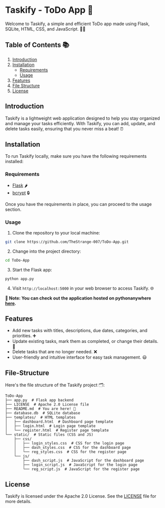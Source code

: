 # Taskify - ToDo App 🚀

Welcome to Taskify, a simple and efficient ToDo app made using Flask, SQLite, HTML, CSS, and JavaScript. 📝✨

## Table of Contents 📚
1. [Introduction](#introduction)
2. [Installation](#installation)
    - [Requirements](#requirements)
    - [Usage](#usage)
3. [Features](#features)
4. [File Structure](#file-structure)
6. [License](#license)

## Introduction
Taskify is a lightweight web application designed to help you stay organized and manage your tasks efficiently. With Taskify, you can add, update, and delete tasks easily, ensuring that you never miss a beat! ⏰

## Installation
To run Taskify locally, make sure you have the following requirements installed:

### Requirements
- [Flask](https://flask.palletsprojects.com/en/2.1.x/) 🌶️
- [bcrypt](https://pypi.org/project/bcrypt/) 🔒

Once you have the requirements in place, you can proceed to the usage section.

### Usage
1. Clone the repository to your local machine:
```bash
git clone https://github.com/TheStrange-007/ToDo-App.git
```

2. Change into the project directory:
```bash
cd ToDo-App
```

3. Start the Flask app:
```bash
python app.py
```

4. Visit `http://localhost:5000` in your web browser to access Taskify. 🌐

**🚨 Note: You can check out the application hosted on pythonanywhere [here](https://todotaskify.pythonanywhere.com/).**

## Features
- Add new tasks with titles, descriptions, due dates, categories, and priorities. ➕
- Update existing tasks, mark them as completed, or change their details. 🔄
- Delete tasks that are no longer needed. ❌
- User-friendly and intuitive interface for easy task management. 😃

## File-Structure
Here's the file structure of the Taskify project 🗂️:
```
ToDo-App
├── app.py  # Flask app backend
├── LICENSE  # Apache 2.0 License file
├── README.md  # You are here! 👋
├── database.db  # SQLite database
├── templates/  # HTML templates
│   ├── dashboard.html  # Dashboard page template
│   ├── login.html  # Login page template
│   └── register.html  # Register page template
└── static/  # Static files (CSS and JS)
    ├── css/
    │   ├── login_styles.css  # CSS for the login page
    │   ├── dash_styles.css  # CSS for the dashboard page
    │   └── reg_styles.css  # CSS for the register page
    └── js/
        ├── dash_script.js  # JavaScript for the dashboard page
        ├── login_script.js  # JavaScript for the login page
        └── reg_script.js  # JavaScript for the register page
```

<!-- contributions are welcome but not now :p -->

## License
Taskify is licensed under the Apache 2.0 License. See the [LICENSE](LICENSE) file for more details.

